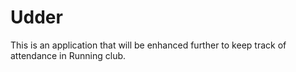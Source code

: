 # Udder
This is an application that will be enhanced further to keep track of attendance in Running club.
